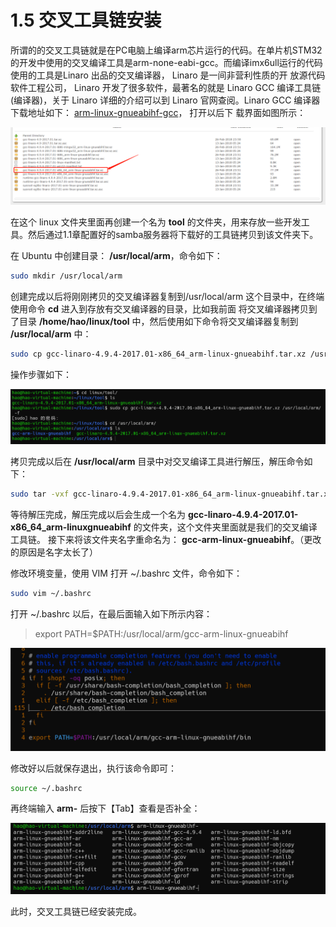 # 1.5 交叉工具链安装

所谓的的交叉工具链就是在PC电脑上编译arm芯片运行的代码。在单片机STM32的开发中使用的交叉编译工具是arm-none-eabi-gcc。而编译imx6ull运行的代码使用的工具是Linaro 出品的交叉编译器， Linaro 是一间非营利性质的开
放源代码软件工程公司， Linaro 开发了很多软件，最著名的就是 Linaro GCC 编译工具链(编译器)，关于 Linaro 详细的介绍可以到 Linaro 官网查阅。Linaro GCC 编译器下载地址如下：
[arm-linux-gnueabihf-gcc](https://releases.linaro.org/components/toolchain/binaries/4.9-2017.01/arm-linux-gnueabihf/)， 打开以后下
载界面如图所示：

![Untitled8](./../image/环境搭建/Untitled8.png)

在这个 linux 文件夹里面再创建一个名为 **tool** 的文件夹，用来存放一些开发工具。然后通过1.1章配置好的samba服务器将下载好的工具链拷贝到该文件夹下。

在 Ubuntu 中创建目录： **/usr/local/arm**，命令如下：
```bash
sudo mkdir /usr/local/arm
```

创建完成以后将刚刚拷贝的交叉编译器复制到/usr/local/arm 这个目录中，在终端使用命令 **cd** 进入到存放有交叉编译器的目录，比如我前面 将交叉编译器拷贝到了目录 **/home/hao/linux/tool** 中，然后使用如下命令将交叉编译器复制到 **/usr/local/arm** 中：

```bash
sudo cp gcc-linaro-4.9.4-2017.01-x86_64_arm-linux-gnueabihf.tar.xz /usr/local/arm/ -f
```

操作步骤如下：

![Untitled9](../image/环境搭建/Untitled9.png)

拷贝完成以后在 **/usr/local/arm** 目录中对交叉编译工具进行解压，解压命令如下：

```bash
sudo tar -vxf gcc-linaro-4.9.4-2017.01-x86_64_arm-linux-gnueabihf.tar.xz
```

等待解压完成，解压完成以后会生成一个名为 **gcc-linaro-4.9.4-2017.01-x86_64_arm-linuxgnueabihf** 的文件夹，这个文件夹里面就是我们的交叉编译工具链。
接下来将该文件夹名字重命名为： **gcc-arm-linux-gnueabihf**。（更改的原因是名字太长了）

修改环境变量，使用 VIM 打开 ~/.bashrc 文件，命令如下：

```bash
sudo vim ~/.bashrc
```

打开 ~/.bashrc 以后，在最后面输入如下所示内容：

> export PATH=$PATH:/usr/local/arm/gcc-arm-linux-gnueabihf

![Untitled10](../image/环境搭建/Untitled10.png)

修改好以后就保存退出，执行该命令即可：

```bash
source ~/.bashrc
```

再终端输入 **arm-** 后按下【Tab】查看是否补全：

![Untitled11](../image/环境搭建/Untitled11.png)

此时，交叉工具链已经安装完成。
